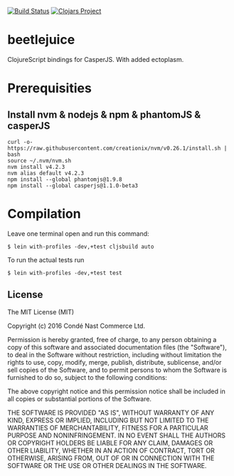 [![Build Status](https://travis-ci.org/cncommerce/beetlejuice.svg?branch=master)](https://travis-ci.org/cncommerce/beetlejuice) [![Clojars Project](https://img.shields.io/clojars/v/beetlejuice.svg)](https://clojars.org/beetlejuice)

# beetlejuice

ClojureScript bindings for CasperJS.  With added ectoplasm.

# Prerequisities

## Install nvm & nodejs & npm & phantomJS & casperJS

    curl -o- https://raw.githubusercontent.com/creationix/nvm/v0.26.1/install.sh | bash
    source ~/.nvm/nvm.sh
    nvm install v4.2.3
    nvm alias default v4.2.3
    npm install --global phantomjs@1.9.8
    npm install --global casperjs@1.1.0-beta3

# Compilation

Leave one terminal open and run this command:
```
$ lein with-profiles -dev,+test cljsbuild auto
```

To run the actual tests run
```
$ lein with-profiles -dev,+test test
```



## License

The MIT License (MIT)

Copyright (c) 2016 Condé Nast Commerce Ltd.

Permission is hereby granted, free of charge, to any person obtaining a copy of this software and associated 
documentation files (the "Software"), to deal in the Software without restriction, including without limitation the 
rights to use, copy, modify, merge, publish, distribute, sublicense, and/or sell copies of the Software, and to permit 
persons to whom the Software is furnished to do so, subject to the following conditions:

The above copyright notice and this permission notice shall be included in all copies or substantial portions of the 
Software.

THE SOFTWARE IS PROVIDED "AS IS", WITHOUT WARRANTY OF ANY KIND, EXPRESS OR IMPLIED, INCLUDING BUT NOT LIMITED TO THE 
WARRANTIES OF MERCHANTABILITY, FITNESS FOR A PARTICULAR PURPOSE AND NONINFRINGEMENT. IN NO EVENT SHALL THE AUTHORS OR 
COPYRIGHT HOLDERS BE LIABLE FOR ANY CLAIM, DAMAGES OR OTHER LIABILITY, WHETHER IN AN ACTION OF CONTRACT, TORT OR 
OTHERWISE, ARISING FROM, OUT OF OR IN CONNECTION WITH THE SOFTWARE OR THE USE OR OTHER DEALINGS IN THE SOFTWARE.
